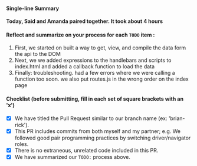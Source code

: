 #### Single-line Summary
**Today, Said and Amanda paired together. It took about 4 hours**

#### Reflect and summarize on your process for each `TODO` item :  
  1. First, we started on built a way to get, view, and compile the data form the api to the DOM
  2. Next, we we added expressions to the handlebars and scripts to index.html and added a callback function to load the data
  3. Finally: troubleshooting. had a few errors where we were calling a function too soon. we also put routes.js in the wrong order on the index page

#### Checklist (before submitting, fill in each set of square brackets with an 'x')
- [X] We have titled the Pull Request similar to our branch name (ex: 'brian-rick').
- [X] This PR includes commits from both myself and my partner; e.g. We followed good pair programming practices by switching driver/navigator roles.
- [X] There is no extraneous, unrelated code included in this PR.
- [X] We have summarized our `TODO:` process above.
